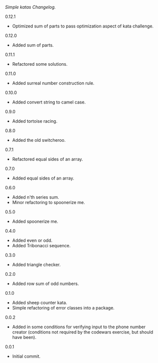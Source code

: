 *Simple katas Changelog.*

0.12.1
- Optimized sum of parts to pass optimization aspect of kata challenge.

0.12.0
- Added sum of parts.

0.11.1
- Refactored some solutions.

0.11.0
- Added surreal number construction rule.

0.10.0
- Added convert string to camel case.

0.9.0
- Added tortoise racing.

0.8.0
- Added the old switcheroo.

0.7.1
- Refactored equal sides of an array.

0.7.0
- Added equal sides of an array.

0.6.0
- Added n'th series sum.
- Minor refactoring to spoonerize me.

0.5.0
- Added spoonerize me.

0.4.0
- Added even or odd.
- Added Tribonacci sequence.

0.3.0
- Added triangle checker.

0.2.0
- Added row sum of odd numbers.

0.1.0
- Added sheep counter kata.
- Simple refactoring of error classes into a package.

0.0.2
- Added in some conditions for verifying input to the phone number creator
(conditions not required by the codewars exercise, but should have been).

0.0.1
- Initial commit.
